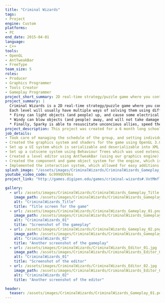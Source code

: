 ```yaml
---
title: "Criminal Wizards"
tags: 
- Project
engine: Custom
platforms: 
- PC
end_date: 2015-04-01
language: 
- C++
tools: 
- OpenGL
- AntTweakBar
- FreeType
team_size: 5
roles: 
- Producer
- Graphics Programmer
- Tools Creator
- Gameplay Programmer
project_short_summary: 2D real-time strategy/puzzle game where you control 3 elemental wizards and have to make use of their abilities to interact with the environment and escape the level.
project_summary: |
  Criminal Wizards is a 2D real-time strategy/puzzle game where you control 3 elemental wizards, Firey, Windy, and Sparky, and have to make use of their abilities to interact with the environment and escape the level.  
  Each level will usually have multiple ways of solving them using different combinations of the characters' abilities and objects in the level.  
  * Firey can light objects (and people) up, and cause some electrical objects to explode, knocking out nearby people, but he is unable to go up stairs (due to being on a wheelchair).  
  * Windy can blow objects (and people) away, and will not take damage from falling.  
  * Finally, Sparky is able to resuscitate unconcious allies, speed them up, and electrify objects and enemies. However, she is unable to open doors due to her height.  
project_description: This project was created for a 6 month long school project. We managed to make our own custom engine using OpenGL and C++, along with our own in-engine Level Editor and Game Object creator using AntTweakBar. 
job_details: 
- Took care of managing the schedule of the group, and setting individual milestones of the group members, along with managing the scope of the project and liaisoning with the lecturers for feedback.
- Created the graphics system and shaders for the game using OpenGL 3.0,  which is able to render 2D graphics, tile sheets, animated sprites, font, UI, and are able to tint or fade in and out.
- Set up a UI system which is serializable and deserializable into XML files, which includes button interactions, positioning, and more.
- Set up a cutscene system using Behaviour Trees which was used extensively within the game for various transitions and effects.
- Created a level editor using AntTweakBar (using our graphics engine) for the team to use to create, save, and load levels, along with creating objects in the world and modifying them. It also uses a tilemap system, and users can choose to flood-fill areas, draw lines of tiles, and more.
- Created the component and game object system for the engine, which is able to add, remove and modify components on run-time, and can be serialized/deserialized into json files, and changed or created within the editor.
- Implemented the interaction system, which allowed for easy additions for new ways to interact with new objects, along with draw connector lines within the game itself.
splash_image: "/assets/images/CriminalWizards/CriminalWizards_Gameplay_Title.jpg"
youtube_video_code: Gc999QUV6ks
project_link: "http://games.digipen.edu/games/criminal-wizards#.VxtMmfl95aQ"

gallery:
  - url: /assets/images/CriminalWizards/CriminalWizards_Gameplay_Title.jpg
    image_path: /assets/images/CriminalWizards/CriminalWizards_Gameplay_Title.jpg
    alt: "CriminalWizards_Title"
    title: "Title screen for the game"
  - url: /assets/images/CriminalWizards/CriminalWizards_Gameplay_01.png
    image_path: /assets/images/CriminalWizards/CriminalWizards_Gameplay_01.png
    alt: "CriminalWizards_01"
    title: "Screenshot of the gameplay"
  - url: /assets/images/CriminalWizards/CriminalWizards_Gameplay_02.png
    image_path: /assets/images/CriminalWizards/CriminalWizards_Gameplay_02.png
    alt: "CriminalWizards_02"
    title: "Another screenshot of the gameplay"
  - url: /assets/images/CriminalWizards/CriminalWizards_Editor_01.jpg
    image_path: /assets/images/CriminalWizards/CriminalWizards_Editor_01.jpg
    alt: "CriminalWizards_01"
    title: "Screenshot of the editor"
  - url: /assets/images/CriminalWizards/CriminalWizards_Editor_02.jpg
    image_path: /assets/images/CriminalWizards/CriminalWizards_Editor_02.jpg
    alt: "CriminalWizards_02"
    title: "Another screenshot of the editor"

header:
  teaser: /assets/images/CriminalWizards/CriminalWizards_Gameplay_01.png
---
```

